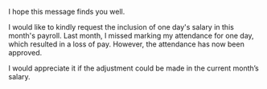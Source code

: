 I hope this message finds you well.

I would like to kindly request the inclusion of one day's salary in this month's payroll. Last month, I missed marking my attendance for one day, which resulted in a loss of pay. However, the attendance has now been approved.

I would appreciate it if the adjustment could be made in the current month’s salary.